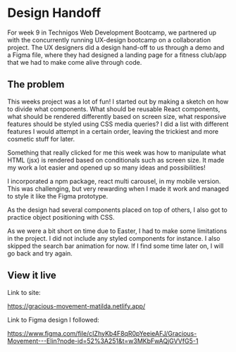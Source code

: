 # Design Handoff

For week 9 in Technigos Web Development Bootcamp, we partnered up with the concurrently running UX-design bootcamp on a collaboration project. The UX designers did a design hand-off to us through a demo and a Figma file, where they had designed a landing page for a fitness club/app that we had to make come alive through code. 

## The problem

This weeks project was a lot of fun! I started out by making a sketch on how to divide what components. What should be reusable React components, what should be rendered differently based on screen size, what responsive features should be styled using CSS media queries? I did a list with different features I would attempt in a certain order, leaving the trickiest and more cosmetic stuff for later.

Something that really clicked for me this week was how to manipulate what HTML (jsx) is rendered based on conditionals such as screen size. It made my work a lot easier and opened up so many ideas and possibilities! 

I incorporated a npm package, react multi carousel, in my mobile version. This was challenging, but very rewarding when I made it work and managed to style it like the Figma prototype.

As the design had several components placed on top of others, I also got to practice object positioning with CSS.

As we were a bit short on time due to Easter, I had to make some limitations in the project. I did not include any styled components for instance. I also skipped the search bar animation for now. If I find some time later on, I will go back and try again.

## View it live

Link to site:

https://gracious-movement-matilda.netlify.app/

Link to Figma design I followed:

https://www.figma.com/file/cIZhyKb4F8qR0pYeeieAFJ/Gracious-Movement---Elin?node-id=52%3A251&t=w3MKbFwAQjGVVfG5-1